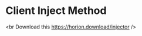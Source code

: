 # Client Inject Method
<br Download this https://horion.download/injector />
<br Open the downloaded application />
<br Select the dll you want to inject />
